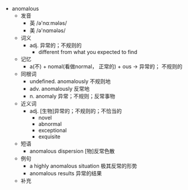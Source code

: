 - anomalous
  - 发音
    - 英 /ə'nɑːmələs/
    - 美 /ə'nɑmələs/
  - 词义
    - adj. 异常的；不规则的
      - different from what you expected to find
  - 记忆
    - a(不) + nomal(看做normal， 正常的) + ous → 异常的； 不规则的
  - 同根词
    - undefined. anomalously 不规则地
    - adv. anomalously 反常地
    - n. anomaly 异常；不规则；反常事物
  - 近义词
    - adj. [生物]异常的；不规则的；不恰当的
      - novel
      - abnormal
      - exceptional
      - exquisite
  - 短语
    - anomalous dispersion [物]反常色散
  - 例句
    - a highly anomalous situation 极其反常的形势
    - anomalous results 异常的结果
  - 补充